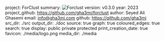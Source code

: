 project:             ForClust
summary:             ![Forclust](|media|/logo.png)
version:             v0.3.0
year:                2023
project_github:      https://github.com/gha3mi/forclust
author:              Seyed Ali Ghasemi
email:               info@gha3mi.com
github:              https://github.com/gha3mi
src_dir:             ./src
output_dir:          ./doc
source:              true
graph:               true
coloured_edges:      true
search:              true
display:             public
                     private
                     protected
print_creation_date: true
favicon:             ./media/logo.png
media_dir:           ./media
